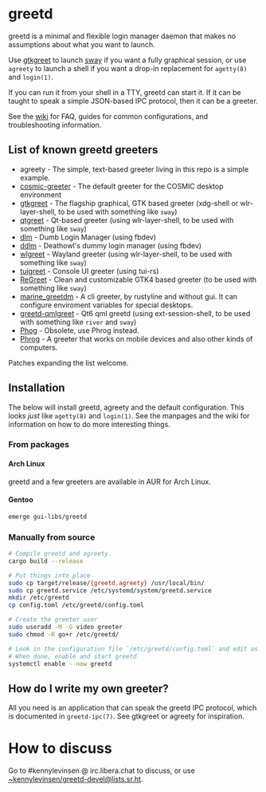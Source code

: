 # greetd

greetd is a minimal and flexible login manager daemon that makes no assumptions about what you want to launch.

Use [gtkgreet](https://git.sr.ht/~kennylevinsen/gtkgreet) to launch [sway](https://github.com/swaywm/sway) if you want a fully graphical session, or use `agreety` to launch a shell if you want a drop-in replacement for `agetty(8)` and `login(1)`.

If you can run it from your shell in a TTY, greetd can start it. If it can be taught to speak a simple JSON-based IPC protocol, then it can be a greeter.

See the [wiki](https://man.sr.ht/~kennylevinsen/greetd) for FAQ, guides for common configurations, and troubleshooting information.

## List of known greetd greeters

- agreety - The simple, text-based greeter living in this repo is a simple example.
- [cosmic-greeter](https://github.com/pop-os/cosmic-greeter) - The default greeter for the COSMIC desktop environment
- [gtkgreet](https://git.sr.ht/~kennylevinsen/gtkgreet) - The flagship graphical, GTK based greeter (xdg-shell or wlr-layer-shell, to be used with something like `sway`)
- [qtgreet](https://gitlab.com/marcusbritanicus/QtGreet) - Qt-based greeter (using wlr-layer-shell, to be used with something like `sway`)
- [dlm](https://git.sr.ht/~kennylevinsen/dlm) - Dumb Login Manager (using fbdev)
- [ddlm](https://github.com/deathowl/ddlm) - Deathowl's dummy login manager (using fbdev)
- [wlgreet](https://git.sr.ht/~kennylevinsen/wlgreet) - Wayland greeter (using wlr-layer-shell, to be used with something like `sway`)
- [tuigreet](https://github.com/apognu/tuigreet) - Console UI greeter (using tui-rs)
- [ReGreet](https://github.com/rharish101/ReGreet) - Clean and customizable GTK4 based greeter (to be used with something like `sway`)
- [marine_greetdm](https://github.com/Decodetalkers/marine_greetdm) - A cli greeter, by rustyline and without gui. It can configure enviroment variables for special desktops.
- [greetd-qmlgreet](https://github.com/Decodetalkers/greetd-qmlgreet) - Qt6 qml greetd (using ext-session-shell, to be used with something like `river` and `sway`)
- [Phog](https://gitlab.com/mobian1/phog) - Obsolete, use Phrog instead.
- [Phrog](https://github.com/samcday/phrog) - A greeter that works on mobile devices and also other kinds of computers.

Patches expanding the list welcome.

## Installation

The below will install greetd, agreety and the default configuration. This looks *just* like `agetty(8)` and `login(1)`. See the manpages and the wiki for information on how to do more interesting things.

### From packages

#### Arch Linux

greetd and a few greeters are available in AUR for Arch Linux.

#### Gentoo

```sh
emerge gui-libs/greetd
```

### Manually from source

```sh
# Compile greetd and agreety.
cargo build --release

# Put things into place
sudo cp target/release/{greetd,agreety} /usr/local/bin/
sudo cp greetd.service /etc/systemd/system/greetd.service
mkdir /etc/greetd
cp config.toml /etc/greetd/config.toml

# Create the greeter user
sudo useradd -M -G video greeter
sudo chmod -R go+r /etc/greetd/

# Look in the configuration file `/etc/greetd/config.toml` and edit as appropriate.
# When done, enable and start greetd
systemctl enable --now greetd
```

## How do I write my own greeter?

All you need is an application that can speak the greetd IPC protocol, which is documented in `greetd-ipc(7)`. See gtkgreet or agreety for inspiration.

# How to discuss

Go to #kennylevinsen @ irc.libera.chat to discuss, or use [~kennylevinsen/greetd-devel@lists.sr.ht](https://lists.sr.ht/~kennylevinsen/greetd-devel).
